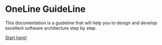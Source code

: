 # OneLine GuideLine
This documentation is a guideline that will help you to design and develop excellent software architecture step by step.

[Start here!](https://github.com/arivera12/OneLineGuideLine/wiki)
